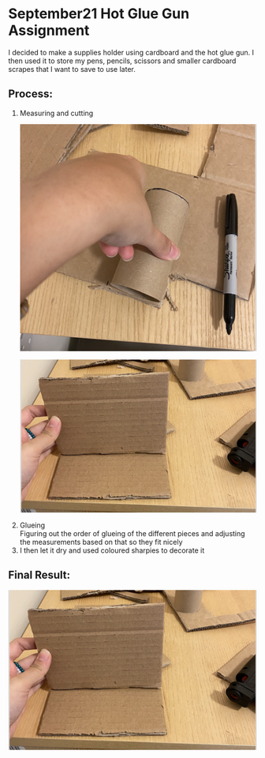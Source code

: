 # September21 Hot Glue Gun Assignment 
<p> 
  I decided to make a supplies holder using cardboard and the hot glue gun. I then used it to store my pens, pencils, scissors and smaller cardboard scrapes that I want to save to use later. 
  </p>
  
## Process:

<ol>
  <li>Measuring and cutting </br>
  
  ![](September21/media/1.png) 
  
  ![](https://github.com/LiyanIbrahim/performingRobots/blob/master/September21/2.jpeg) 
  </li>
  <li>Glueing </br>
  Figuring out the order of glueing of the different pieces and adjusting the measurements based on that so they fit nicely 
  <li>I then let it dry and used coloured sharpies to decorate it </li>
  </ol>

## Final Result: 



![](September21/2.jpeg)   
  

